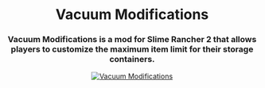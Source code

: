 <h1 align="center">Vacuum Modifications</h1>
<h3 align="center">Vacuum Modifications is a mod for Slime Rancher 2 that allows players to customize the maximum item limit for their storage containers.</h3>

<p align="center">
  <a href="https://www.nexusmods.com/slimerancher2/mods/45"><img src="https://img.shields.io/badge/Vacuum Modifications-232634?style=for-the-badge&logo=nexus-mods&logoColor=232634&color=D98F40" alt="Vacuum Modifications"></a>
</p>
